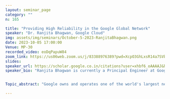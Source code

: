 ```yaml
---
layout: seminar_page
category: ""
n: 165

title: "Providing High Reliability in the Google Global Network"  
speaker: "Dr. Ranjita Bhagwan, Google Cloud"
img: assets/img/seminars/October-5-2023-RanjitaBhagwan.png
date: 2023-10-05 17:00:00 
Venue: MP-30
recorded_video: eoDqPapuW84
zoom_link: https://us06web.zoom.us/j/83388976389?pwd=XcpO3GhLxsR14a7SVbPx33HQQa1jbt.1
slides: 
speaker_url: https://scholar.google.co.in/citations?user=xhbf6_oAAAAJ&hl=en
speaker_bio: "Ranjita Bhagwan is currently a Principal Engineer at Google, working on making Google's network highly reliable. Prior to this, she was a Senior Principal Researcher at Microsoft Research India where she worked for more than a decade on applying machine learning to improve system reliability, security and performance. Recently, her work has focused on using data-driven approaches to improve cloud services and has led to several publications and awards. She is an ACM Distinguished Member, INAE Fellow, and is the recipient of the 2020 ACM India Outstanding Contributions to Computing by a Woman Award. She received her PhD and MS in Computer Engineering from University of California, San Diego and a BTech in Computer Science and Engineering from the Indian Institute of Technology, Kharagpur."


Topic_abstract: "Google owns and operates one of the world's largest networks, supporting billions of users. Today, this network not only supports the users of Google's various applications such as  Search, Youtube, Gmail and Maps, it also forms a critical part of the infrastructure supporting enterprise customers of the Google Cloud Platform. Given the scale and the challenging requirements of such varied applications, the network incorporates many aligned but complementary techniques to ensure high network reliability. In this talk, I will describe some of these techniques, and how they work in tandem to provide a high-reliability network to all of Google's users. "

---
```

